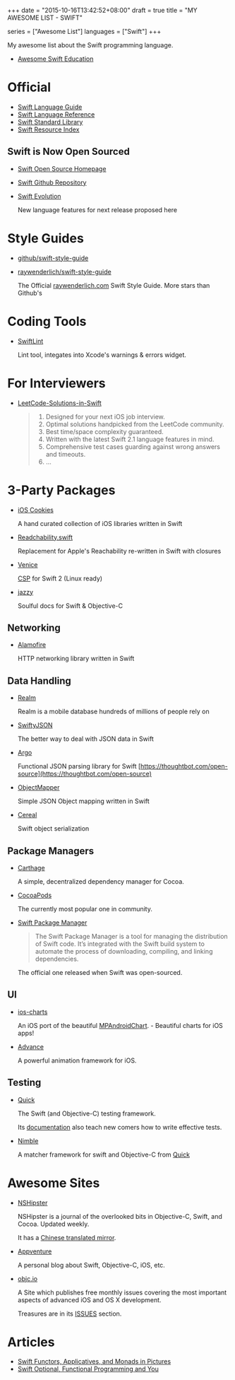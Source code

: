 +++
date      = "2015-10-16T13:42:52+08:00"
draft     = true
title     = "MY AWESOME LIST - SWIFT"

series    = ["Awesome List"]
languages = ["Swift"]
+++

My awesome list about the Swift programming language.
<!--more-->

+ [Awesome Swift Education](https://github.com/hsavit1/Awesome-Swift-Education)

# Official

+ [Swift Language Guide](https://developer.apple.com/library/prerelease/ios/documentation/Swift/Conceptual/Swift_Programming_Language/Functions.html#//apple_ref/doc/uid/TP40014097-CH10-ID158)
+ [Swift Language Reference](https://developer.apple.com/library/prerelease/ios/documentation/Swift/Conceptual/Swift_Programming_Language/AboutTheLanguageReference.html#//apple_ref/doc/uid/TP40014097-CH29-ID345)
+ [Swift Standard Library](https://developer.apple.com/library/prerelease/ios/documentation/General/Reference/SwiftStandardLibraryReference/)
+ [Swift Resource Index](https://developer.apple.com/swift/resources/)

## Swift is Now Open Sourced

+ [Swift Open Source Homepage](https://swift.org)
+ [Swift Github Repository](https://github.com/apple/swift)
+ [Swift Evolution](https://github.com/apple/swift-evolution)

    New language features for next release proposed here

# Style Guides

+ [github/swift-style-guide](https://github.com/github/swift-style-guide.git)
+ [raywenderlich/swift-style-guide](https://github.com/raywenderlich/swift-style-guide.git)

    The Official [raywenderlich.com](www.raywenderlich.com) Swift Style Guide. More stars than Github's

# Coding Tools

+ [SwiftLint](https://github.com/realm/SwiftLint)

    Lint tool, integates into Xcode's warnings & errors widget.

# For Interviewers

+ [LeetCode-Solutions-in-Swift](https://github.com/diwu/LeetCode-Solutions-in-Swift)

    > 1. Designed for your next iOS job interview.
    > 1. Optimal solutions handpicked from the LeetCode community.
    > 1. Best time/space complexity guaranteed.
    > 1. Written with the latest Swift 2.1 language features in mind.
    > 1. Comprehensive test cases guarding against wrong answers and timeouts.
    > 1. ...

# 3-Party Packages

+ [iOS Cookies](http://www.ioscookies.com/)

    A hand curated collection of iOS libraries written in Swift

+ [Readchability.swift](https://github.com/ashleymills/Reachability.swift)

    Replacement for Apple's Reachability re-written in Swift with closures

+ [Venice](https://github.com/Zewo/Venice)

    [CSP](https://en.wikipedia.org/wiki/Communicating_sequential_processes) for
    Swift 2 (Linux ready)

+ [jazzy](https://github.com/realm/jazzy)

    Soulful docs for Swift & Objective-C

## Networking

+ [Alamofire](https://github.com/Alamofire/Alamofire)

    HTTP networking library written in Swift

## Data Handling

+ [Realm](https://realm.io/)

    Realm is a mobile database hundreds of millions of people rely on

+ [SwiftyJSON](https://github.com/SwiftyJSON/SwiftyJSON)

    The better way to deal with JSON data in Swift

+ [Argo](https://github.com/thoughtbot/Argo)

    Functional JSON parsing library for Swift
    [https://thoughtbot.com/open-source](https://thoughtbot.com/open-source)

+ [ObjectMapper](https://github.com/Hearst-DD/ObjectMapper)

    Simple JSON Object mapping written in Swift

+ [Cereal](https://github.com/Weebly/Cereal)

    Swift object serialization

## Package Managers

+ [Carthage](https://github.com/Carthage/Carthage)

    A simple, decentralized dependency manager for Cocoa.

+ [CocoaPods](https://cocoapods.org/)

    The currently most popular one in community.

+ [Swift Package Manager](https://swift.org/package-manager/)

    > The Swift Package Manager is a tool for managing the distribution of Swift
    > code. It’s integrated with the Swift build system to automate the process
    > of downloading, compiling, and linking dependencies.

    The official one released when Swift was open-sourced.

## UI

+ [ios-charts](https://github.com/danielgindi/ios-charts)

    An iOS port of the beautiful
    [MPAndroidChart](https://github.com/PhilJay/MPAndroidChart). - Beautiful
    charts for iOS apps!

+ [Advance](https://github.com/storehouse/Advance)

    A powerful animation framework for iOS.

## Testing

- [Quick](https://github.com/Quick/Quick)

    The Swift (and Objective-C) testing framework.

    Its
    [documentation](https://github.com/Quick/Quick/tree/master/Documentation/en-us)
    also teach new comers how to write effective tests.

- [Nimble](https://github.com/Quick/Nimble)

    A matcher framework for swift and Objective-C from [Quick](https://github.com/Quick/Quick)

# Awesome Sites

+ [NSHipster](http://nshipster.com)

    NSHipster is a journal of the overlooked bits in Objective-C, Swift, and
    Cocoa. Updated weekly.

    It has a [Chinese translated mirror](http://nshipster.cn).

+ [Appventure](http://appventure.me/)

    A personal blog about Swift, Objective-C, iOS, etc.

+ [objc.io](http://www.objc.io)

    A Site which publishes free monthly issues covering the most important
    aspects of advanced iOS and OS X development.

    Treasures are in its [ISSUES](https://www.objc.io/issues/) section.

# Articles

+ [Swift Functors, Applicatives, and Monads in Pictures](http://www.mokacoding.com/blog/functor-applicative-monads-in-pictures/)
+ [Swift Optional, Functional Programming and You](http://www.mokacoding.com/blog/demistifying-swift-functor/)
